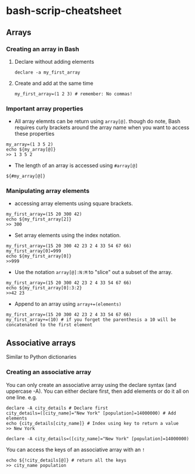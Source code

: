# bash-scrip-cheatsheet
## Arrays

### Creating an array in Bash
1. Declare without adding elements
   ```shell
   declare -a my_first_array
   ```
2. Create and add at the same time
   ```shell
   my_first_array=(1 2 3) # remember: No commas!
   ```

### Important array properties
* All array elemnts can be return using ```array[@]```. though do note, Bash requires curly
brackets around the array name when you want to access these properties
```shell
my_array=(1 3 5 2)
echo ${my_array[@]}
>> 1 3 5 2
```
* The length of an array is accessed using ```#array[@]```
```shell
${#my_array[@]}
```

### Manipulating array elements
* accessing array elements using square brackets.
```shell
my_first_array=(15 20 300 42)
echo ${my_first_array[2]}
>> 300
```

* Set array elements using the index notation.
```shell
my_first_array=(15 20 300 42 23 2 4 33 54 67 66)
my_first_array[0]=999
echo ${my_first_array[0]}
>>999
```
* Use the notation ```array[@]:N:M``` to "slice" out a subset of the array.
```shell
my_first_array=(15 20 300 42 23 2 4 33 54 67 66)
echo ${my_first_array[0]:3:2}
>>42 23
```

* Append to an array using ```array+=(elements)```
```shell
my_first_array=(15 20 300 42 23 2 4 33 54 67 66)
my_first_array+=(10) # if you forget the parenthesis a 10 will be concatenated to the first element
```

## Associative arrays
Similar to Python dictionaries
### Creating an associative array
You can only create an associative array using the declare syntax (and uppercase -A).
You can either declare first, then add elements or do it all on one line.
e.g.
```shell
declare -A city_details # Declare first
city_details=([city_name]="New York" [population]=14000000) # Add elements
echo {city_details[city_name]} # Index using key to return a value
>> New York
```

```shell
declare -A city_details=([city_name]="New York" [population]=14000000)
```

You can access the keys of an associative array with an ```!```
```shel
echo ${!city_details[@]} # return all the keys
>> city_name population
```
